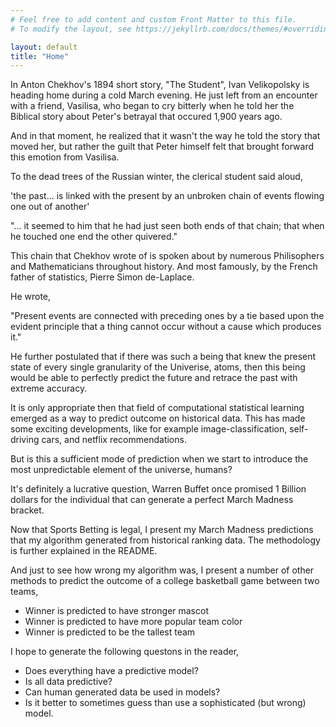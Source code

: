 ```yaml
---
# Feel free to add content and custom Front Matter to this file.
# To modify the layout, see https://jekyllrb.com/docs/themes/#overriding-theme-defaults

layout: default
title: "Home" 
---
```

In Anton Chekhov's 1894 short story, "The Student", Ivan Velikopolsky is heading home
during a cold March evening. He just left from an encounter with a friend, Vasilisa, who began to cry bitterly when he told her the Biblical story about Peter's betrayal that occured 1,900 years ago.
  
And in that moment, he realized that it wasn't the way he told the story that moved her, but rather the guilt that Peter himself felt that brought forward this emotion from Vasilisa.
  
To the dead trees of the Russian winter, the clerical student said aloud,
  
'the past... is linked with the present by an unbroken chain of events flowing one out of another'

"... it seemed to him that he had just seen both ends of that chain; that when he touched one end the other quivered."

This chain that Chekhov wrote of is spoken about by numerous Philisophers and Mathematicians throughout history. And most famously, by the French father of statistics, Pierre Simon de-Laplace.

He wrote, 

"Present events are connected with preceding ones by a tie based upon the evident principle that a thing cannot occur without a cause which produces it."

He further postulated that if there was such a being that knew the present state of every single granularity of the Univerise, atoms, then this being would be able to perfectly predict the future and retrace the past with extreme accuracy.

It is only appropriate then that field of computational statistical learning emerged as a way to predict outcome on historical data. This has made some exciting developments, like for example image-classification, self-driving cars, and netflix recommendations. 

But is this a sufficient mode of prediction when we start to introduce the most unpredictable element of the universe, humans?

It's definitely a lucrative question, Warren Buffet once promised 1 Billion dollars for the individual that can generate a perfect March Madness bracket.

Now that Sports Betting is legal, I present my March Madness predictions that my algorithm generated from historical ranking data. The methodology is further explained in the README. 

And just to see how wrong my algorithm was, I present a number of other methods to predict the outcome of a college basketball game between two teams,
- Winner is predicted to have stronger mascot 
- Winner is predicted to have more popular team color 
- Winner is predicted to be the tallest team

I hope to generate the following questons in the reader,
- Does everything have a predictive model?
- Is all data predictive?
- Can human generated data be used in models?
- Is it better to sometimes guess than use a sophisticated (but wrong) model. 
